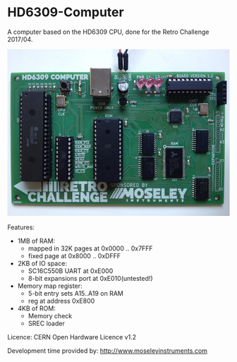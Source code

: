 # HD6309-Computer
A computer based on the HD6309 CPU, done for the Retro Challenge 2017/04.

![HD6309 Computer Image](images/HD6309_computer_30_4_2017_2_small.JPG)

Features:
* 1MB of RAM:
    * mapped in 32K pages at 0x0000 .. 0x7FFF
    * fixed page at 0x8000 .. 0xDFFF
* 2KB of IO space:
    * SC16C550B UART at 0xE000
    * 8-bit expansions port at 0xE010(untested!)
* Memory map register:
    * 5-bit entry sets A15..A19 on RAM
    * reg at address 0xE800
* 4KB of ROM:
    * Memory check
    * SREC loader

Licence: CERN Open Hardware Licence v1.2

Development time provided by: http://www.moseleyinstruments.com
